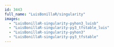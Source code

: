 ```yaml
---
id: 3443
full_name: "LuisBonillaR/singularity"
images: 
  - "LuisBonillaR-singularity-pyhon3_luisb"
  - "LuisBonillaR-singularity-py3_tfstable_luis"
  - "LuisBonillaR-singularity-pyhon3"
  - "LuisBonillaR-singularity-py3_tfstable"
---
```

